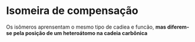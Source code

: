 # Isomeira de compensação

Os isômeros aprensentam o mesmo tipo de cadiea e funcão, **mas diferem-se pela posição de um heteroátomo na cadeia carbônica**